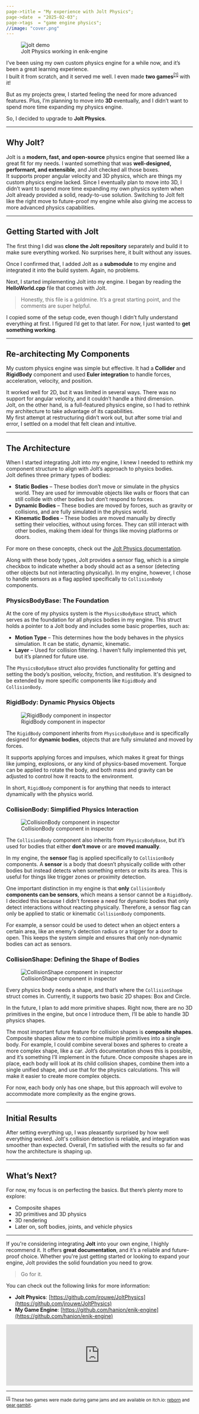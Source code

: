 ```yaml
---
page->title = "My experience with Jolt Physics";
page->date  = "2025-02-03";
page->tags  = "game engine physics";
//image: "cover.png"
---
```



<figure>
<img src="jolt-demo.gif" alt="jolt demo">
<figcaption>Jolt Physics working in enik-engine</figcaption>
</figure>

I’ve been using my own custom physics engine for a while now, and it’s been a great learning experience.  
I built it from scratch, and it served me well. I even made **two games**<sup id="two-games"><a href="#two-games-ref">[1]</a></sup> with it!  

But as my projects grew, I started feeling the need for more advanced features. Plus, I’m planning to move into **3D** eventually, and I didn’t want to spend more time expanding my physics engine.  

So, I decided to upgrade to **Jolt Physics**.

---

## Why Jolt?  

Jolt is a **modern, fast, and open-source** physics engine that seemed like a great fit for my needs.
I wanted something that was **well-designed, performant, and extensible**, and Jolt checked all those boxes.  
It supports proper angular velocity and 3D physics, which are things my custom physics engine lacked.
Since I eventually plan to move into 3D, I didn’t want to spend more time expanding my own physics system when Jolt already provided a solid, ready-to-use solution.
Switching to Jolt felt like the right move to future-proof my engine while also giving me access to more advanced physics capabilities.

---

## Getting Started with Jolt  

The first thing I did was **clone the Jolt repository** separately and build it to make sure everything worked. No surprises here, it built without any issues.  

Once I confirmed that, I added Jolt as a **submodule** to my engine and integrated it into the build system. Again, no problems.  

Next, I started implementing Jolt into my engine. I began by reading the **HelloWorld.cpp** file that comes with Jolt.  

> Honestly, this file is a goldmine. It’s a great starting point, and the comments are super helpful.  

I copied some of the setup code, even though I didn’t fully understand everything at first. I figured I’d get to that later. For now, I just wanted to **get something working**.

---

## Re-architecting My Components  

My custom physics engine was simple but effective.
It had a **Collider** and **RigidBody** component and used **Euler integration** to handle forces, acceleration, velocity, and position.

It worked well for 2D, but it was limited in several ways.
There was no support for angular velocity, and it couldn’t handle a third dimension.  
Jolt, on the other hand, is a full-featured physics engine, so I had to rethink my architecture to take advantage of its capabilities.  
My first attempt at restructuring didn’t work out, but after some trial and error, I settled on a model that felt clean and intuitive.

---

## The Architecture  

When I started integrating Jolt into my engine, I knew I needed to rethink my component structure to align with Jolt’s approach to physics bodies.  
Jolt defines three primary types of bodies:  

- **Static Bodies** – These bodies don’t move or simulate in the physics world. They are used for immovable objects like walls or floors that can still collide with other bodies but don’t respond to forces.  
- **Dynamic Bodies** – These bodies are moved by forces, such as gravity or collisions, and are fully simulated in the physics world.  
- **Kinematic Bodies** – These bodies are moved manually by directly setting their velocities, without using forces. They can still interact with other bodies, making them ideal for things like moving platforms or doors.  

For more on these concepts, check out the [Jolt Physics documentation](https://jrouwe.github.io/JoltPhysics/index.html).

Along with these body types, Jolt provides a sensor flag, which is a simple checkbox to indicate whether a body should act as a sensor (detecting other objects but not interacting physically).
In my engine, however, I chose to handle sensors as a flag applied specifically to `CollisionBody` components.  


### PhysicsBodyBase: The Foundation  

At the core of my physics system is the `PhysicsBodyBase` struct, which serves as the foundation for all physics bodies in my engine.
This struct holds a pointer to a Jolt body and includes some basic properties, such as:

- **Motion Type** – This determines how the body behaves in the physics simulation. It can be static, dynamic, kinematic.  
- **Layer** – Used for collision filtering. I haven’t fully implemented this yet, but it’s planned for future use.  

The `PhysicsBodyBase` struct also provides functionality for getting and setting the body’s position, velocity, friction, and restitution.
It's designed to be extended by more specific components like `RigidBody` and `CollisionBody`.  


### RigidBody: Dynamic Physics Objects  

<figure>
<img src="inspector-rb.png" alt="RigidBody component in inspector">
<figcaption>RigidBody component in inspector</figcaption>
</figure>

The `RigidBody` component inherits from `PhysicsBodyBase` and is specifically designed for **dynamic bodies**, objects that are fully simulated and moved by forces.

It supports applying forces and impulses, which makes it great for things like jumping, explosions, or any kind of physics-based movement.
Torque can be applied to rotate the body, and both mass and gravity can be adjusted to control how it reacts to the environment.  

In short, `RigidBody` component is for anything that needs to interact dynamically with the physics world.


### CollisionBody: Simplified Physics Interaction  

<figure>
<img src="inspector-cb.png" alt="CollisionBody component in inspector">
<figcaption>CollisionBody component in inspector</figcaption>
</figure>

The `CollisionBody` component also inherits from `PhysicsBodyBase`, but it’s used for bodies that either **don’t move** or are **moved manually**.  

In my engine, the **sensor** flag is applied specifically to `CollisionBody` components.
A **sensor** is a body that doesn’t physically collide with other bodies but instead detects when something enters or exits its area.
This is useful for things like trigger zones or proximity detection.

One important distinction in my engine is that **only** `CollisionBody` **components can be sensors**, which means a sensor cannot be a `RigidBody`.
I decided this because I didn’t foresee a need for dynamic bodies that only detect interactions without reacting physically.
Therefore, a sensor flag can only be applied to static or kinematic `CollisionBody` components.

For example, a sensor could be used to detect when an object enters a certain area, like an enemy's detection radius or a trigger for a door to open.
This keeps the system simple and ensures that only non-dynamic bodies can act as sensors.


### CollisionShape: Defining the Shape of Bodies  

<figure>
<img src="inspector-cs.png" alt="CollisionShape component in inspector">
<figcaption>CollisionShape component in inspector</figcaption>
</figure>

Every physics body needs a shape, and that’s where the `CollisionShape` struct comes in.
Currently, it supports two basic 2D shapes: Box and Circle.

In the future, I plan to add more primitive shapes.
Right now, there are no 3D primitives in the engine, but once I introduce them, I’ll be able to handle 3D physics shapes.

The most important future feature for collision shapes is **composite shapes**.
Composite shapes allow me to combine multiple primitives into a single body.
For example, I could combine several boxes and spheres to create a more complex shape, like a car.
Jolt’s documentation shows this is possible, and it’s something I’ll implement in the future.
Once composite shapes are in place, each body will look at its child collision shapes, combine them into a single unified shape, and use that for the physics calculations.
This will make it easier to create more complex objects.

For now, each body only has one shape, but this approach will evolve to accommodate more complexity as the engine grows.

---

## Initial Results  

After setting everything up, I was pleasantly surprised by how well everything worked.
Jolt's collision detection is reliable, and integration was smoother than expected.
Overall, I'm satisfied with the results so far and how the architecture is shaping up.

---

## What’s Next?  

For now, my focus is on perfecting the basics. But there’s plenty more to explore:  
- Composite shapes  
- 3D primitives and 3D physics  
- 3D rendering  
- Later on, soft bodies, joints, and vehicle physics  

---

If you're considering integrating **Jolt** into your own engine, I highly recommend it.
It offers **great documentation**, and it’s a reliable and future-proof choice.
Whether you're just getting started or looking to expand your engine, Jolt provides the solid foundation you need to grow.

> Go for it.

You can check out the following links for more information:  
- **Jolt Physics**: [https://github.com/jrouwe/JoltPhysics](https://github.com/jrouwe/JoltPhysics)  
- **My Game Engine**: [https://github.com/hanion/enik-engine](https://github.com/hanion/enik-engine)  

<iframe frameborder="0" src="https://itch.io/embed/3202738?linkback=true&amp;border_width=0&amp;bg_color=1a1a1a&amp;fg_color=ffffff&amp;link_color=00d929&amp;border_color=1a1a1a" width="100%" height="165"><a href="https://hanion.itch.io/enik-engine">enik-engine by hanion</a></iframe>

---

<small id="two-games-ref"><sup><a href="#two-games">[1]</a></sup> These two games were made during game jams and are available on itch.io: [reborn](https://hanion.itch.io/reborn) and [gear gambit](https://hanion.itch.io/gear-gambit).
</small>

